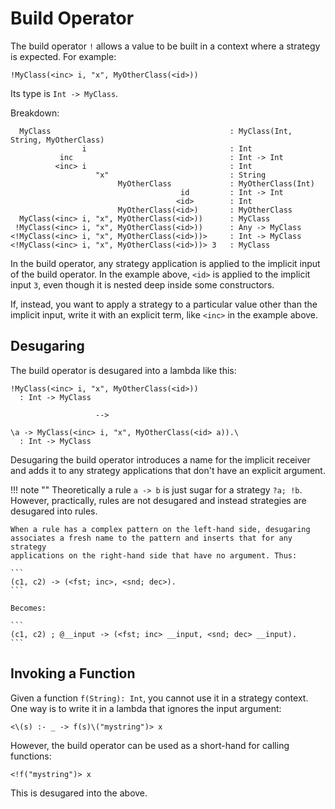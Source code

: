 # Build Operator
The build operator `!` allows a value to be built in a context where a strategy
is expected. For example:

```tego
!MyClass(<inc> i, "x", MyOtherClass(<id>))
```

Its type is `Int -> MyClass`.

Breakdown:

```tego
  MyClass                                        : MyClass(Int, String, MyOtherClass)
                i                                : Int
           inc                                   : Int -> Int
          <inc> i                                : Int
                   "x"                           : String
                        MyOtherClass             : MyOtherClass(Int)
                                      id         : Int -> Int
                                     <id>        : Int
                        MyOtherClass(<id>)       : MyOtherClass
  MyClass(<inc> i, "x", MyOtherClass(<id>))      : MyClass
 !MyClass(<inc> i, "x", MyOtherClass(<id>))      : Any -> MyClass
<!MyClass(<inc> i, "x", MyOtherClass(<id>))>     : Int -> MyClass
<!MyClass(<inc> i, "x", MyOtherClass(<id>))> 3   : MyClass
```

In the build operator, any strategy application is applied to the implicit input
of the build operator. In the example above, `<id>` is applied to the implicit
input `3`, even though it is nested deep inside some constructors.

If, instead, you want to apply a strategy to a particular value other than
the implicit input, write it with an explicit term, like `<inc>` in the example
above.

## Desugaring
The build operator is desugared into a lambda like this:

```
!MyClass(<inc> i, "x", MyOtherClass(<id>))
  : Int -> MyClass

                   -->

\a -> MyClass(<inc> i, "x", MyOtherClass(<id> a)).\
  : Int -> MyClass
```

Desugaring the build operator introduces a name for the implicit receiver
and adds it to any strategy applications that don't have an explicit argument.

!!! note ""
    Theoretically a rule `a -> b` is just sugar for a strategy `?a; !b`.
    However, practically, rules are not desugared and instead strategies are
    desugared into rules.

    When a rule has a complex pattern on the left-hand side, desugaring
    associates a fresh name to the pattern and inserts that for any strategy
    applications on the right-hand side that have no argument. Thus:

    ```
    (c1, c2) -> (<fst; inc>, <snd; dec>).
    ```

    Becomes:

    ```
    (c1, c2) ; @__input -> (<fst; inc> __input, <snd; dec> __input).
    ```

## Invoking a Function
Given a function `f(String): Int`, you cannot use it in a strategy context. One way is to write it in a lambda that ignores the input argument:

```tego
<\(s) :- _ -> f(s)\("mystring")> x
```

However, the build operator can be used as a short-hand for calling functions:

```tego
<!f("mystring")> x
```

This is desugared into the above.